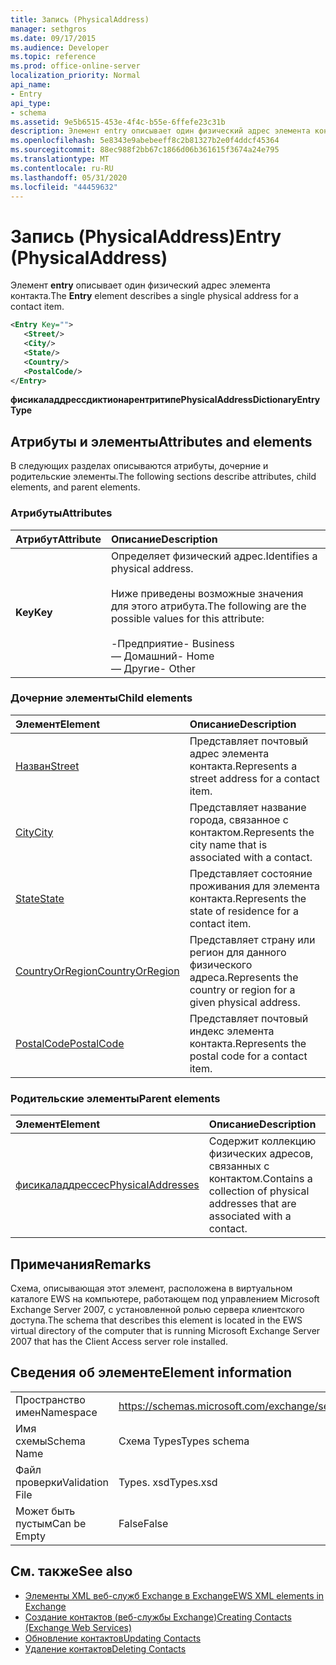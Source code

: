 ```yaml
---
title: Запись (PhysicalAddress)
manager: sethgros
ms.date: 09/17/2015
ms.audience: Developer
ms.topic: reference
ms.prod: office-online-server
localization_priority: Normal
api_name:
- Entry
api_type:
- schema
ms.assetid: 9e5b6515-453e-4f4c-b55e-6ffefe23c31b
description: Элемент entry описывает один физический адрес элемента контакта.
ms.openlocfilehash: 5e8343e9abebeeff8c2b81327b2e0f4ddcf45364
ms.sourcegitcommit: 88ec988f2bb67c1866d06b361615f3674a24e795
ms.translationtype: MT
ms.contentlocale: ru-RU
ms.lasthandoff: 05/31/2020
ms.locfileid: "44459632"
---
```

# <a name="entry-physicaladdress"></a><span data-ttu-id="e6913-103">Запись (PhysicalAddress)</span><span class="sxs-lookup"><span data-stu-id="e6913-103">Entry (PhysicalAddress)</span></span>

<span data-ttu-id="e6913-104">Элемент **entry** описывает один физический адрес элемента контакта.</span><span class="sxs-lookup"><span data-stu-id="e6913-104">The **Entry** element describes a single physical address for a contact item.</span></span> 
  
```xml
<Entry Key="">
   <Street/>
   <City/>
   <State/>
   <Country/>
   <PostalCode/>
</Entry>
```

 <span data-ttu-id="e6913-105">**фисикаладдрессдиктионарентритипе**</span><span class="sxs-lookup"><span data-stu-id="e6913-105">**PhysicalAddressDictionaryEntryType**</span></span>
## <a name="attributes-and-elements"></a><span data-ttu-id="e6913-106">Атрибуты и элементы</span><span class="sxs-lookup"><span data-stu-id="e6913-106">Attributes and elements</span></span>

<span data-ttu-id="e6913-107">В следующих разделах описываются атрибуты, дочерние и родительские элементы.</span><span class="sxs-lookup"><span data-stu-id="e6913-107">The following sections describe attributes, child elements, and parent elements.</span></span>
  
### <a name="attributes"></a><span data-ttu-id="e6913-108">Атрибуты</span><span class="sxs-lookup"><span data-stu-id="e6913-108">Attributes</span></span>

|<span data-ttu-id="e6913-109">**Атрибут**</span><span class="sxs-lookup"><span data-stu-id="e6913-109">**Attribute**</span></span>|<span data-ttu-id="e6913-110">**Описание**</span><span class="sxs-lookup"><span data-stu-id="e6913-110">**Description**</span></span>|
|:-----|:-----|
|<span data-ttu-id="e6913-111">**Key**</span><span class="sxs-lookup"><span data-stu-id="e6913-111">**Key**</span></span> <br/> | <span data-ttu-id="e6913-112">Определяет физический адрес.</span><span class="sxs-lookup"><span data-stu-id="e6913-112">Identifies a physical address.</span></span><br/><br/> <span data-ttu-id="e6913-113">Ниже приведены возможные значения для этого атрибута.</span><span class="sxs-lookup"><span data-stu-id="e6913-113">The following are the possible values for this attribute:</span></span><br/>  <br/><span data-ttu-id="e6913-114">-Предприятие</span><span class="sxs-lookup"><span data-stu-id="e6913-114">-  Business</span></span>  <br/><span data-ttu-id="e6913-115">— Домашний</span><span class="sxs-lookup"><span data-stu-id="e6913-115">-  Home</span></span>  <br/><span data-ttu-id="e6913-116">— Другие</span><span class="sxs-lookup"><span data-stu-id="e6913-116">-  Other</span></span>  <br/> |
   
### <a name="child-elements"></a><span data-ttu-id="e6913-117">Дочерние элементы</span><span class="sxs-lookup"><span data-stu-id="e6913-117">Child elements</span></span>

|<span data-ttu-id="e6913-118">**Элемент**</span><span class="sxs-lookup"><span data-stu-id="e6913-118">**Element**</span></span>|<span data-ttu-id="e6913-119">**Описание**</span><span class="sxs-lookup"><span data-stu-id="e6913-119">**Description**</span></span>|
|:-----|:-----|
|[<span data-ttu-id="e6913-120">Назван</span><span class="sxs-lookup"><span data-stu-id="e6913-120">Street</span></span>](street.md) <br/> |<span data-ttu-id="e6913-121">Представляет почтовый адрес элемента контакта.</span><span class="sxs-lookup"><span data-stu-id="e6913-121">Represents a street address for a contact item.</span></span>  <br/> |
|[<span data-ttu-id="e6913-122">City</span><span class="sxs-lookup"><span data-stu-id="e6913-122">City</span></span>](city.md) <br/> |<span data-ttu-id="e6913-123">Представляет название города, связанное с контактом.</span><span class="sxs-lookup"><span data-stu-id="e6913-123">Represents the city name that is associated with a contact.</span></span>  <br/> |
|[<span data-ttu-id="e6913-124">State</span><span class="sxs-lookup"><span data-stu-id="e6913-124">State</span></span>](state-ex15websvcsotherref.md) <br/> |<span data-ttu-id="e6913-125">Представляет состояние проживания для элемента контакта.</span><span class="sxs-lookup"><span data-stu-id="e6913-125">Represents the state of residence for a contact item.</span></span>  <br/> |
|[<span data-ttu-id="e6913-126">CountryOrRegion</span><span class="sxs-lookup"><span data-stu-id="e6913-126">CountryOrRegion</span></span>](countryorregion.md) <br/> |<span data-ttu-id="e6913-127">Представляет страну или регион для данного физического адреса.</span><span class="sxs-lookup"><span data-stu-id="e6913-127">Represents the country or region for a given physical address.</span></span>  <br/> |
|[<span data-ttu-id="e6913-128">PostalCode</span><span class="sxs-lookup"><span data-stu-id="e6913-128">PostalCode</span></span>](postalcode.md) <br/> |<span data-ttu-id="e6913-129">Представляет почтовый индекс элемента контакта.</span><span class="sxs-lookup"><span data-stu-id="e6913-129">Represents the postal code for a contact item.</span></span>  <br/> |
   
### <a name="parent-elements"></a><span data-ttu-id="e6913-130">Родительские элементы</span><span class="sxs-lookup"><span data-stu-id="e6913-130">Parent elements</span></span>

|<span data-ttu-id="e6913-131">**Элемент**</span><span class="sxs-lookup"><span data-stu-id="e6913-131">**Element**</span></span>|<span data-ttu-id="e6913-132">**Описание**</span><span class="sxs-lookup"><span data-stu-id="e6913-132">**Description**</span></span>|
|:-----|:-----|
|[<span data-ttu-id="e6913-133">фисикаладдрессес</span><span class="sxs-lookup"><span data-stu-id="e6913-133">PhysicalAddresses</span></span>](physicaladdresses.md) <br/> |<span data-ttu-id="e6913-134">Содержит коллекцию физических адресов, связанных с контактом.</span><span class="sxs-lookup"><span data-stu-id="e6913-134">Contains a collection of physical addresses that are associated with a contact.</span></span>  <br/> |
   
## <a name="remarks"></a><span data-ttu-id="e6913-135">Примечания</span><span class="sxs-lookup"><span data-stu-id="e6913-135">Remarks</span></span>

<span data-ttu-id="e6913-136">Схема, описывающая этот элемент, расположена в виртуальном каталоге EWS на компьютере, работающем под управлением Microsoft Exchange Server 2007, с установленной ролью сервера клиентского доступа.</span><span class="sxs-lookup"><span data-stu-id="e6913-136">The schema that describes this element is located in the EWS virtual directory of the computer that is running Microsoft Exchange Server 2007 that has the Client Access server role installed.</span></span>
  
## <a name="element-information"></a><span data-ttu-id="e6913-137">Сведения об элементе</span><span class="sxs-lookup"><span data-stu-id="e6913-137">Element information</span></span>

|||
|:-----|:-----|
|<span data-ttu-id="e6913-138">Пространство имен</span><span class="sxs-lookup"><span data-stu-id="e6913-138">Namespace</span></span>  <br/> |https://schemas.microsoft.com/exchange/services/2006/types  <br/> |
|<span data-ttu-id="e6913-139">Имя схемы</span><span class="sxs-lookup"><span data-stu-id="e6913-139">Schema Name</span></span>  <br/> |<span data-ttu-id="e6913-140">Схема Types</span><span class="sxs-lookup"><span data-stu-id="e6913-140">Types schema</span></span>  <br/> |
|<span data-ttu-id="e6913-141">Файл проверки</span><span class="sxs-lookup"><span data-stu-id="e6913-141">Validation File</span></span>  <br/> |<span data-ttu-id="e6913-142">Types. xsd</span><span class="sxs-lookup"><span data-stu-id="e6913-142">Types.xsd</span></span>  <br/> |
|<span data-ttu-id="e6913-143">Может быть пустым</span><span class="sxs-lookup"><span data-stu-id="e6913-143">Can be Empty</span></span>  <br/> |<span data-ttu-id="e6913-144">False</span><span class="sxs-lookup"><span data-stu-id="e6913-144">False</span></span>  <br/> |
   
## <a name="see-also"></a><span data-ttu-id="e6913-145">См. также</span><span class="sxs-lookup"><span data-stu-id="e6913-145">See also</span></span>

- [<span data-ttu-id="e6913-146">Элементы XML веб-служб Exchange в Exchange</span><span class="sxs-lookup"><span data-stu-id="e6913-146">EWS XML elements in Exchange</span></span>](ews-xml-elements-in-exchange.md)
- [<span data-ttu-id="e6913-147">Создание контактов (веб-службы Exchange)</span><span class="sxs-lookup"><span data-stu-id="e6913-147">Creating Contacts (Exchange Web Services)</span></span>](https://msdn.microsoft.com/library/4845917e-70d1-481c-bbd7-011ec6571789%28Office.15%29.aspx)  
- [<span data-ttu-id="e6913-148">Обновление контактов</span><span class="sxs-lookup"><span data-stu-id="e6913-148">Updating Contacts</span></span>](https://msdn.microsoft.com/library/9a865953-b94a-4229-b632-2dee433314be%28Office.15%29.aspx)  
- [<span data-ttu-id="e6913-149">Удаление контактов</span><span class="sxs-lookup"><span data-stu-id="e6913-149">Deleting Contacts</span></span>](https://msdn.microsoft.com/library/fcc3dc84-cd3e-455e-a1a7-ae6921c9b588%28Office.15%29.aspx)

